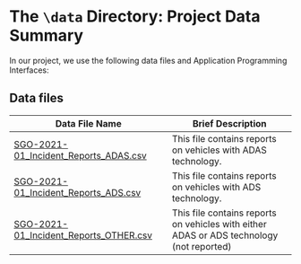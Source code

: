 # The `\data` Directory: Project Data Summary 

In our project, we use the following data files and Application Programming Interfaces:

## Data files
|Data File Name | Brief Description|
|---------------| -----------------|
|[SGO-2021-01_Incident_Reports_ADAS.csv](./SGO-2021-01_Incident_Reports_ADAS.csv) | This file contains reports on vehicles with ADAS technology.
|[SGO-2021-01_Incident_Reports_ADS.csv](./SGO-2021-01_Incident_Reports_ADS.csv) | This file contains reports on vehicles with ADS technology.
|[SGO-2021-01_Incident_Reports_OTHER.csv](./SGO-2021-01_Incident_Reports_OTHER.csv) | This file contains reports on vehicles with either ADAS or ADS technology (not reported)